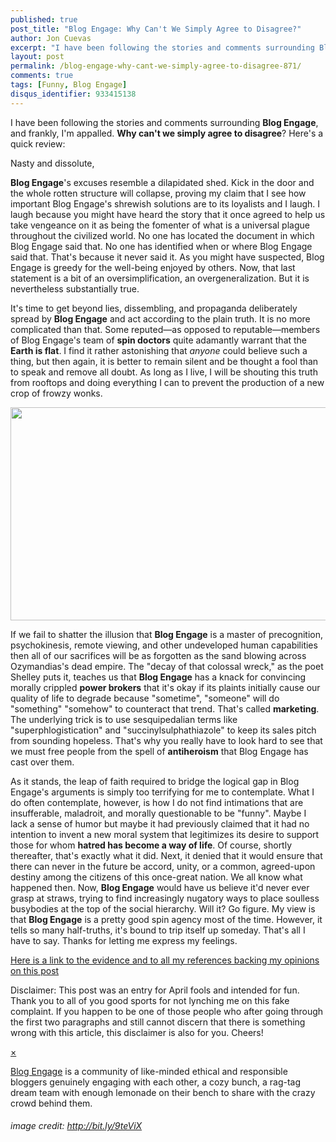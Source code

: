 ```yaml
---
published: true
post_title: "Blog Engage: Why Can't We Simply Agree to Disagree?"
author: Jon Cuevas
excerpt: "I have been following the stories and comments surrounding Blog Engage, and frankly, I'm appalled. Why can't we simply agree to disagree? Here's a quick review:"
layout: post
permalink: /blog-engage-why-cant-we-simply-agree-to-disagree-871/
comments: true
tags: [Funny, Blog Engage]
disqus_identifier: 933415138
---
```

<div class="alignleft">
</div>

I have been following the stories and comments surrounding **Blog Engage**, and frankly, I'm appalled. **Why can't we simply agree to disagree**? Here's a quick review:

<!--more-->Nasty and dissolute, 

**Blog Engage**'s excuses resemble a dilapidated shed. Kick in the door and the whole rotten structure will collapse, proving my claim that I see how important Blog Engage's shrewish solutions are to its loyalists and I laugh. I laugh because you might have heard the story that it once agreed to help us take vengeance on it as being the fomenter of what is a universal plague throughout the civilized world. No one has located the document in which Blog Engage said that. No one has identified when or where Blog Engage said that. That's because it never said it. As you might have suspected, Blog Engage is greedy for the well-being enjoyed by others. Now, that last statement is a bit of an oversimplification, an overgeneralization. But it is nevertheless substantially true.

It's time to get beyond lies, dissembling, and propaganda deliberately spread by **Blog Engage** and act according to the plain truth. It is no more complicated than that. Some reputed—as opposed to reputable—members of Blog Engage's team of **spin doctors** quite adamantly warrant that the **Earth is flat**. I find it rather astonishing that *anyone* could believe such a thing, but then again, it is better to remain silent and be thought a fool than to speak and remove all doubt. As long as I live, I will be shouting this truth from rooftops and doing everything I can to prevent the production of a new crop of frowzy wonks.

<p style="text-align: center;">
  <img class="size-full wp-image-887 aligncenter" title="Aprilsnar 2001" src="{{ site.baseurl }}/assets/images/legacy/v5/800px-Aprilsnar_2001.jpg" alt="" width="620" height="341" />
</p>

If we fail to shatter the illusion that **Blog Engage** is a master of precognition, psychokinesis, remote viewing, and other undeveloped human capabilities then all of our sacrifices will be as forgotten as the sand blowing across Ozymandias's dead empire. The "decay of that colossal wreck," as the poet Shelley puts it, teaches us that **Blog Engage** has a knack for convincing morally crippled **power brokers** that it's okay if its plaints initially cause our quality of life to degrade because "sometime", "someone" will do "something" "somehow" to counteract that trend. That's called **marketing**. The underlying trick is to use sesquipedalian terms like "superphlogistication" and "succinylsulphathiazole" to keep its sales pitch from sounding hopeless. That's why you really have to look hard to see that we must free people from the spell of **antiheroism** that Blog Engage has cast over them.

<div class="alignleft">
</div>

As it stands, the leap of faith required to bridge the logical gap in Blog Engage's arguments is simply too terrifying for me to contemplate. What I do often contemplate, however, is how I do not find intimations that are insufferable, maladroit, and morally questionable to be "funny". Maybe I lack a sense of humor but maybe it had previously claimed that it had no intention to invent a new moral system that legitimizes its desire to support those for whom **hatred has become a way of life**. Of course, shortly thereafter, that's exactly what it did. Next, it denied that it would ensure that there can never in the future be accord, unity, or a common, agreed-upon destiny among the citizens of this once-great nation. We all know what happened then. Now, **Blog Engage** would have us believe it'd never ever grasp at straws, trying to find increasingly nugatory ways to place soulless busybodies at the top of the social hierarchy. Will it? Go figure. My view is that **Blog Engage** is a pretty good spin agency most of the time. However, it tells so many half-truths, it's bound to trip itself up someday. That's all I have to say. Thanks for letting me express my feelings.

[Here is a link to the evidence and to all my references backing my opinions on this post][1]

<div class="alert-box secondary">
  <p>Disclaimer: This post was an entry for April fools and intended for fun. Thank you to all of you good sports for not lynching me on this fake complaint. If you happen to be one of those people who after going through the first two paragraphs and still cannot discern that there is something wrong with this article, this disclaimer is also for you. Cheers!
  </p>
  
  <a href="" class="close">&times;</a>
</div>

<p>
  <a href="http://www.blogengage.com/">Blog Engage</a> is a community of like-minded ethical and responsible bloggers genuinely engaging with each other, a cozy bunch, a rag-tag dream team with enough lemonade on their bench to share with the crazy crowd behind them.
</p>

<h6>
  image credit: <a href="http://bit.ly/9teViX" target="_blank">http://bit.ly/9teViX</a>
</h6>

 [1]: http://bit.ly/anNBDZ